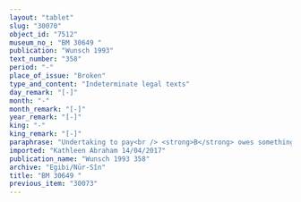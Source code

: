 ```yaml
---
layout: "tablet"
slug: "30070"
object_id: "7512"
museum_no_: "BM 30649 "
publication: "Wunsch 1993"
text_number: "358"
period: "-"
place_of_issue: "Broken"
type_and_content: "Indeterminate legal texts"
day_remark: "[-]"
month: "-"
month_remark: "[-]"
year_remark: "[-]"
king: "-"
king_remark: "[-]"
paraphrase: "Undertaking to pay<br /> <strong>B</strong> owes something to <strong>A<sub>1 </sub></strong>and his slave <strong>A<sub>2</sub></strong>. The first part of the first line is broken, so what <strong>B</strong> owes is not known. <strong>B</strong> will go (<em>alāku</em>) to Babylon on the 20<sup>th</sup> day of Kislīm (IX) and will pay (<em>eṭēru</em>) according to (<em>akī</em>)<strong> A<sub>1</sub></strong>&rsquo;s promissory notes (<em>u&#39;iltu</em>). This is in addition (<em>elat</em>) to <strong>A<sub>2</sub></strong>&rsquo;s <em>&hellip; </em>(broken off) that is at <strong>B</strong>&rsquo;s disposal (<em>ina pāni</em>). Apart from the first witness, the names of the other 2 witnesses and the scribe are fragmentary.<br /> &nbsp;<br /> <strong>A<sub>1 </sub></strong>= Iddin-Marduk/Iqī&scaron;āya//<em>Nūr-S&icirc;n</em>; <strong>A<sub>2 </sub></strong>= Madān-bēlu-uṣur; <strong>B </strong>= Gūzānu/Nab&ucirc;-nāṣir/S&icirc;n-nāṣir"
imported: "Kathleen Abraham 14/04/2017"
publication_name: "Wunsch 1993 358"
archive: "Egibi/Nūr-Sîn"
title: "BM 30649 "
previous_item: "30073"
---
```

